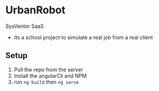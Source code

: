 # UrbanRobot
SysVentor SaaS

- Its a school project to simulate a real job from a real client

## Setup

1. Pull the repo from the server
2. Install the angularCli and NPM
3. run ```ng build``` then ```ng serve```
 
